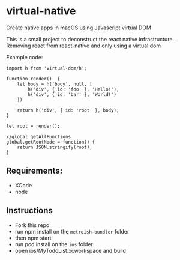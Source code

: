 # virtual-native
Create native apps in macOS using Javascript virtual DOM

This is a small project to deconstruct the react native infrastructure. Removing react from react-native and only using a virtual dom

Example code:
```
import h from 'virtual-dom/h';

function render()  {
    let body = h('body', null, [
        h('div', { id: 'foo' }, 'Hello!'),
        h('div', { id: 'bar' }, 'World!')
    ])

    return h('div', { id: 'root' }, body);
}

let root = render();

//global.getAllFunctions
global.getRootNode = function() {
    return JSON.stringify(root);
}
```

## Requirements:
* XCode
* node

## Instructions
* Fork this repo
* run npm install on the `metroish-bundler` folder
* then npm start
* run pod install on the `ios` folder
* open ios/MyTodoList.xcworkspace and build

